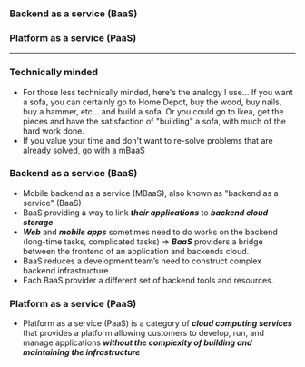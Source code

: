 ### Backend as a service (BaaS)
### Platform as a service (PaaS)

--------

### Technically minded
  - For those less technically minded, here's the analogy I use... If you want a sofa, you can certainly go to Home Depot, buy the wood, buy nails, buy a hammer, etc... and build a sofa. Or you could go to Ikea, get the pieces and have the satisfaction of "building" a sofa, with much of the hard work done.
  - If you value your time and don't want to re-solve problems that are already solved, go with a mBaaS

### Backend as a service (BaaS)
  - Mobile backend as a service (MBaaS), also known as "backend as a service" (BaaS)
  - BaaS providing a way to link ***their applications*** to ***backend cloud storage***
  - ***Web*** and ***mobile apps*** sometimes need to do works on the backend (long-time tasks, complicated tasks) => ***BaaS*** providers a bridge between the frontend of an application and backends cloud.
  - BaaS reduces a development team’s need to construct complex backend infrastructure
  - Each BaaS provider a different set of backend tools and resources.

### Platform as a service (PaaS)
  - Platform as a service (PaaS) is a category of ***cloud computing services*** that provides a platform allowing customers to develop, run, and manage applications ***without the complexity of building and maintaining the infrastructure***
